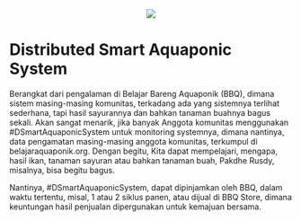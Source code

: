 <center><a href="http://belajaraquaponik.org/" target="_blank"><img src="http://1.bp.blogspot.com/-S8e3WYd2e7A/VY8wNlHJm3I/AAAAAAAADSo/fzFWdykzjUA/s1600/logo_bbq.png"/></center></a>

# Distributed Smart Aquaponic System

Berangkat dari pengalaman di Belajar Bareng Aquaponik (BBQ), dimana sistem masing-masing komunitas, terkadang ada yang sistemnya terlihat sederhana, tapi hasil sayurannya dan bahkan tanaman buahnya bagus sekali. Akan sangat menarik, jika banyak Anggota komunitas menggunakan #DSmartAquaponicSystem untuk monitoring systemnya, dimana nantinya, data pengamatan masing-masing anggota komunitas, terkumpul di belajaraquaponik.org. Dengan begitu, Kita dapat mempelajari, mengapa, hasil ikan, tanaman sayuran atau bahkan tanaman buah, Pakdhe Rusdy, misalnya, bisa begitu bagus. 

Nantinya, #DSmartAquaponicSystem, dapat dipinjamkan oleh BBQ, dalam waktu tertentu, misal, 1 atau 2 siklus panen, atau dijual di BBQ Store, dimana keuntungan hasil penjualan dipergunakan untuk kemajuan bersama. 
